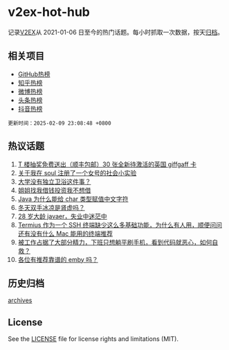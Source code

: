 # v2ex-hot-hub

 记录[V2EX](https://www.v2ex.com/)从 2021-01-06 日至今的热门话题。每小时抓取一次数据，按天[归档](archives)。
 
 ## 相关项目

- [GitHub热榜](https://github.com/lonnyzhang423/github-hot-hub)
- [知乎热榜](https://github.com/lonnyzhang423/zhihu-hot-hub)
- [微博热榜](https://github.com/lonnyzhang423/weibo-hot-hub)
- [头条热榜](https://github.com/lonnyzhang423/toutiao-hot-hub)
- [抖音热榜](https://github.com/lonnyzhang423/douyin-hot-hub)


 `更新时间：2025-02-09 23:08:48 +0800`

## 热议话题

1. [T 楼抽奖免费送出（顺丰包邮）30 张全新待激活的英国 giffgaff 卡](https://www.v2ex.com/t/1110043)
1. [关于我在 soul 注册了一个女号的社会小实验](https://www.v2ex.com/t/1110062)
1. [大学没有独立卫浴这件事？](https://www.v2ex.com/t/1110071)
1. [姐姐找我借钱投资我不想借](https://www.v2ex.com/t/1110103)
1. [Java 为什么能给 char 类型赋值中文字符](https://www.v2ex.com/t/1110066)
1. [冬天双手冰凉是肾虚吗？](https://www.v2ex.com/t/1110088)
1. [28 岁大龄 javaer，失业中迷茫中](https://www.v2ex.com/t/1110067)
1. [Termius 作为一个 SSH 终端缺少这么多基础功能，为什么有人用，顺便问问还有没有什么 Mac 能用的终端推荐](https://www.v2ex.com/t/1110096)
1. [被工作占据了大部分精力，下班只想躺平刷手机，看到代码就恶心，如何自救？](https://www.v2ex.com/t/1110051)
1. [各位有推荐靠谱的 emby 吗？](https://www.v2ex.com/t/1110050)

## 历史归档

[archives](archives)

## License

See the [LICENSE](LICENSE) file for license rights and limitations (MIT).
